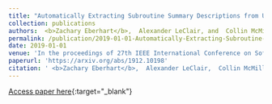 ```yaml
---
title: "Automatically Extracting Subroutine Summary Descriptions from Unstructured Comments"
collection: publications
authors:  <b>Zachary Eberhart</b>,  Alexander LeClair, and  Collin McMillan
permalink: /publication/2019-01-01-Automatically-Extracting-Subroutine-Summary-Descriptions-from-Unstructured-Comments
date: 2019-01-01
venue: 'In the proceedings of 27th IEEE International Conference on Software Analysis, Evolution and Reengineering (SANER&apos;20)'
paperurl: 'https://arxiv.org/abs/1912.10198'
citation: ' <b>Zachary Eberhart</b>,  Alexander LeClair,  Collin McMillan, &quot;Automatically Extracting Subroutine Summary Descriptions from Unstructured Comments.&quot; In the proceedings of 27th IEEE International Conference on Software Analysis, Evolution and Reengineering (SANER&apos;20), 2019.'
---
```

[Access paper here](https://arxiv.org/abs/1912.10198){:target="_blank"}
